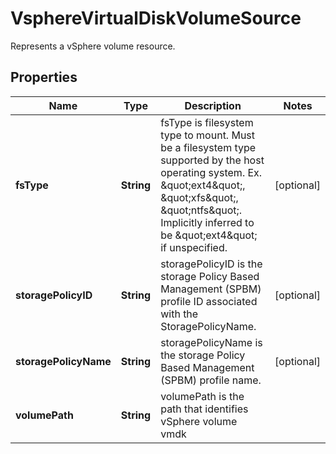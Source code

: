 

# VsphereVirtualDiskVolumeSource

Represents a vSphere volume resource.

## Properties

Name | Type | Description | Notes
------------ | ------------- | ------------- | -------------
**fsType** | **String** | fsType is filesystem type to mount. Must be a filesystem type supported by the host operating system. Ex. \&quot;ext4\&quot;, \&quot;xfs\&quot;, \&quot;ntfs\&quot;. Implicitly inferred to be \&quot;ext4\&quot; if unspecified. |  [optional]
**storagePolicyID** | **String** | storagePolicyID is the storage Policy Based Management (SPBM) profile ID associated with the StoragePolicyName. |  [optional]
**storagePolicyName** | **String** | storagePolicyName is the storage Policy Based Management (SPBM) profile name. |  [optional]
**volumePath** | **String** | volumePath is the path that identifies vSphere volume vmdk | 



